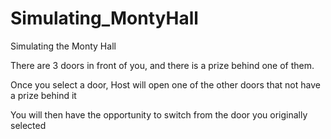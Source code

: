 # Simulating_MontyHall
Simulating the Monty Hall

There are 3 doors in front of you, and there is a prize behind one of them.

Once you select a door, Host will open one of the other doors that not have a prize behind it

You will then have the opportunity to switch from the door you originally selected
